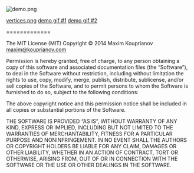 ![demo.png](http://cl.ly/VnE7/demo_groups.png)

[vertices.png](http://cl.ly/VnR3/add_v.png) [demo gif #1](http://cl.ly/VCYj/teg-workshop.gif) [demo gif #2](http://cl.ly/VBQX/teg-workshop2.gif)

=============

The MIT License (MIT)
Copyright © 2014 Maxim Kouprianov <maxim@kouprianov.com>

Permission is hereby granted, free of charge, to any person obtaining a copy
of this software and associated documentation files (the “Software”), to deal
in the Software without restriction, including without limitation the rights
to use, copy, modify, merge, publish, distribute, sublicense, and/or sell
copies of the Software, and to permit persons to whom the Software is
furnished to do so, subject to the following conditions:

The above copyright notice and this permission notice shall be included in
all copies or substantial portions of the Software.

THE SOFTWARE IS PROVIDED “AS IS”, WITHOUT WARRANTY OF ANY KIND, EXPRESS OR
IMPLIED, INCLUDING BUT NOT LIMITED TO THE WARRANTIES OF MERCHANTABILITY,
FITNESS FOR A PARTICULAR PURPOSE AND NONINFRINGEMENT. IN NO EVENT SHALL THE
AUTHORS OR COPYRIGHT HOLDERS BE LIABLE FOR ANY CLAIM, DAMAGES OR OTHER
LIABILITY, WHETHER IN AN ACTION OF CONTRACT, TORT OR OTHERWISE, ARISING FROM,
OUT OF OR IN CONNECTION WITH THE SOFTWARE OR THE USE OR OTHER DEALINGS IN
THE SOFTWARE.
